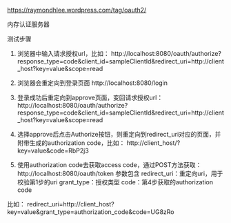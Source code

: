 https://raymondhlee.wordpress.com/tag/oauth2/

内存认证服务器

测试步骤
1. 浏览器中输入请求授权url，比如：
http://localhost:8080/oauth/authorize?response_type=code&client_id=sampleClientId&redirect_uri=http://client_host?key=value&scope=read

2. 浏览器会重定向到登录页面
http://localhost:8080/login

3. 登录成功后重定向到approve页面，变回请求授权url：
http://localhost:8080/oauth/authorize?response_type=code&client_id=sampleClientId&redirect_uri=http://client_host?key=value&scope=read

4. 选择approve后点击Authorize按钮，则重定向到redirect_uri对应的页面，并附带生成的authorization code，比如：
http://client_host/?key=value&code=RbP2j3

5. 使用authorization code去获取access code，通过POST方法获取：http://localhost:8080/oauth/token
参数包含
redirect_uri：重定向uri，用于校验第1步的uri
grant_type：授权类型
code：第4步获取的authorization code

比如：
redirect_uri=http://client_host?key=value&grant_type=authorization_code&code=UG8zRo